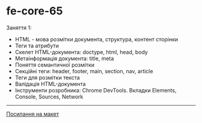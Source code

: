 # fe-core-65

Заняття 1:

- HTML - мова розмітки документа, структура, контент сторінки
- Теги та атрибути
- Cкелет HTML-документа: doctype, html, head, body
- Метаінформація документа: title, meta
- Поняття семантичної розмітки
- Секційні теги: header, footer, main, section, nav, article
- Теги для розмітки текста
- Валідація HTML-документа
- Інструменти розробника: Chrome DevTools. Вкладки Elements, Console, Sources, Network

---

[Посилання на макет](<https://www.figma.com/file/gTrdKERu067LHmnhwvBqyl/Barbershop-(EN)?node-id=0%3A1>)
